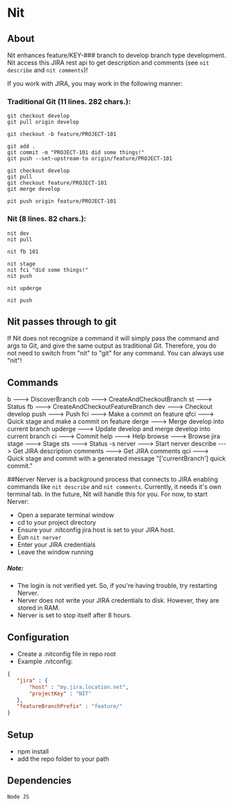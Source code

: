 # Nit

## About

Nit enhances feature/KEY-### branch to develop branch type development.
Nit access this JIRA rest api to get description and comments (see ```nit describe``` and ```nit comments```)!




If you work with JIRA, you may work in the following manner:

### Traditional Git (11 lines. 282 chars.):
```
git checkout develop
git pull origin develop

git checkout -b feature/PROJECT-101

git add .
git commit -m "PROJECT-101 did some things!"
git push --set-upstream-to origin/feature/PROJECT-101

git checkout develop
git pull
git checkout feature/PROJECT-101
git merge develop

pit push origin feature/PROJECT-101
```
### Nit (8 lines. 82 chars.):
```
nit dev
nit pull

nit fb 101

nit stage
nit fci "did some things!"
nit push

nit upderge

nit push
```

## Nit passes through to git
If Nit does not recognize a command it will simply pass the command and args to Git, and give the same output as traditional Git.
Therefore, you do not need to switch from "nit" to "git" for any command.  You can always use "nit"!

## Commands
  b  --->  DiscoverBranch
  cob  --->  CreateAndCheckoutBranch
  st  --->  Status
  fb  --->  CreateAndCheckoutFeatureBranch
  dev  --->  Checkout develop
  push  --->  Push
  fci  --->  Make a commit on feature
  qfci  --->  Quick stage and make a commit on feature
  derge  --->  Merge develop into current branch
  upderge  --->  Update develop and merge develop into current branch
  ci  --->  Commit
  help  --->  Help
  browse  --->  Browse jira
  stage  --->  Stage
  sts  --->  Status -s
  nerver  --->  Start nerver
  describe  --->  Get JIRA description
  comments  --->  Get JIRA comments
  qci  --->  Quick stage and commit with a generated message "['currentBranch'] quick commit."

##Nerver
Nerver is a background process that connects to JIRA enabling commands like ```nit describe``` and ```nit comments```.
Currently, it needs it's own terminal tab.  In the future, Nit will handle this for you.
For now, to start Nerver:
 - Open a separate terminal window
 - cd to your project directory
 - Ensure your .nitconfig jira.host is set to your JIRA host.
 - Eun ```nit nerver```
 - Enter your JIRA credentials
 - Leave the window running
##### Note:
 - The login is not verified yet.  So, if you're having trouble, try restarting Nerver.
 - Nerver does not write your JIRA credentials to disk.  However, they are stored in RAM.
 - Nerver is set to stop itself after 8 hours.

## Configuration
 - Create a .nitconfig file in repo root
 - Example .nitconfig:
```json
{
   "jira" : {
       "host" : "my.jira.location.net",
       "projectKey" : "NIT"
   },
   "featureBranchPrefix" : "feature/"
}
```

## Setup
 - npm install
 - add the repo folder to your path

## Dependencies
    Node JS
